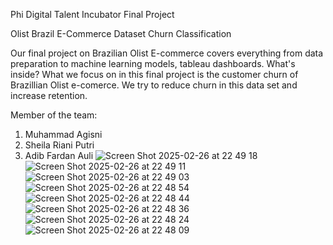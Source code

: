Phi Digital Talent Incubator Final Project

Olist Brazil E-Commerce Dataset
Churn Classification

Our final project on Brazilian Olist E-commerce covers everything from data preparation to machine learning models, tableau dashboards.
What's inside?
What we focus on in this final project is the customer churn of Brazillian Olist e-comerce. We try to reduce churn in this data set and increase retention.

Member of the team:
1. Muhammad Agisni
2. Sheila Riani Putri
3. Adib Fardan Auli
![Screen Shot 2025-02-26 at 22 49 18](https://github.com/user-attachments/assets/bcb1d679-8aed-4b2f-ab9f-4872b3bd4098)
![Screen Shot 2025-02-26 at 22 49 11](https://github.com/user-attachments/assets/56154db8-6c4a-49c8-a9e3-dece42747f38)
![Screen Shot 2025-02-26 at 22 49 03](https://github.com/user-attachments/assets/b696e5d3-7bb6-4238-8c3f-410bf69b1d8f)
![Screen Shot 2025-02-26 at 22 48 54](https://github.com/user-attachments/assets/430e5a1d-9345-454b-addb-ca52510726ea)
![Screen Shot 2025-02-26 at 22 48 44](https://github.com/user-attachments/assets/36531adb-a4ad-4cab-85db-84c47d106ecc)
![Screen Shot 2025-02-26 at 22 48 36](https://github.com/user-attachments/assets/9028d9a1-2443-4eea-84ef-aa114483cf77)
![Screen Shot 2025-02-26 at 22 48 24](https://github.com/user-attachments/assets/82674554-0ab6-4ab3-bc82-8d5a3b75e212)
![Screen Shot 2025-02-26 at 22 48 09](https://github.com/user-attachments/assets/13236d3e-0c88-4b7f-82c8-0a93f88f2a57)
